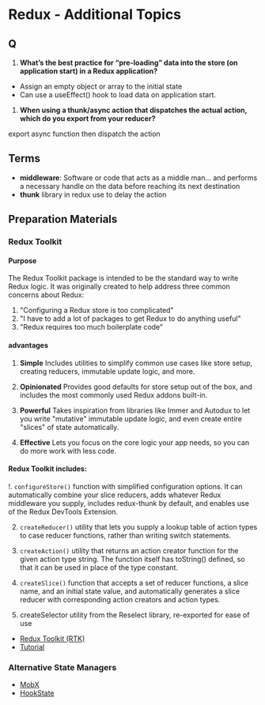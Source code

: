 #  Redux - Additional Topics

## Q

1. **What’s the best practice for “pre-loading” data into the store (on application start) in a Redux application?**
- Assign an empty object or array to the initial state
- Can use a useEffect() hook to load data on application start.
1. **When using a thunk/async action that dispatches the actual action, which do you export from your reducer?**

 export async function then dispatch the action

## Terms

* **middleware**: Software or code that acts as a middle man... and performs a necessary handle on the data before reaching its next destination
* **thunk** library in redux use to delay the action



## Preparation Materials

### Redux Toolkit

#### Purpose
The Redux Toolkit package is intended to be the standard way to write Redux logic. It was originally created to help address three common concerns about Redux:

1. "Configuring a Redux store is too complicated"
2. "I have to add a lot of packages to get Redux to do anything useful"
3. "Redux requires too much boilerplate code"

#### advantages 
1. **Simple**
Includes utilities to simplify common use cases like store setup, creating reducers, immutable update logic, and more.

2. **Opinionated**
Provides good defaults for store setup out of the box, and includes the most commonly used Redux addons built-in.
3. **Powerful**
Takes inspiration from libraries like Immer and Autodux to let you write "mutative" immutable update logic, and even create entire "slices" of state automatically.

4. **Effective**
Lets you focus on the core logic your app needs, so you can do more work with less code.

#### Redux Toolkit includes:
!. `configureStore()` function with simplified configuration options. It can automatically combine your slice reducers, adds whatever Redux middleware you supply, includes redux-thunk by default, and enables use of the Redux DevTools Extension.

2. `createReducer()` utility that lets you supply a lookup table of action types to case reducer functions, rather than writing switch statements.

3. `createAction()` utility that returns an action creator function for the given action type string. The function itself has toString() defined, so that it can be used in place of the type constant.

4. `createSlice()` function that accepts a set of reducer functions, a slice name, and an initial state value, and automatically generates a slice reducer with corresponding action creators and action types.

5. createSelector utility from the Reselect library, re-exported for ease of use



* [Redux Toolkit (RTK)](https://redux-toolkit.js.org/)
* [Tutorial](https://redux-toolkit.js.org/tutorials/overview)


### Alternative State Managers
* [MobX](https://mobx.js.org/getting-started.html)
* [HookState](https://hookstate.js.org/)


